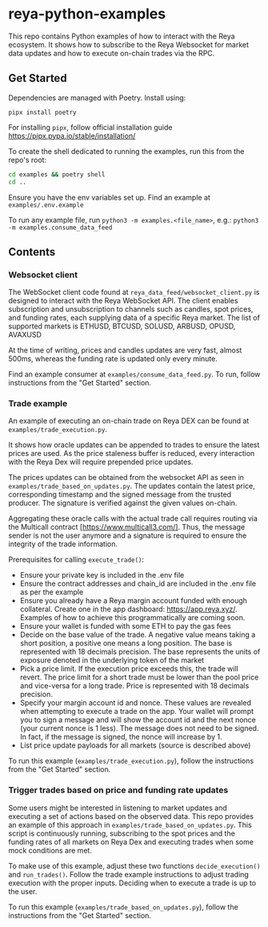 # reya-python-examples
This repo contains Python examples of how to interact with the Reya ecosystem. It shows how to subscribe to the Reya Websocket for market data updates and how to execute on-chain trades via the RPC.

## Get Started

Dependencies are managed with Poetry. Install using: 

```pipx install poetry```


For installing `pipx`, follow official installation guide https://pipx.pypa.io/stable/installation/

To create the shell dedicated to running the examples, run this from the repo's root:
```bash
cd examples && poetry shell
cd ..
```

Ensure you have the env variables set up. Find an example at `examples/.env.example`

To run any example file, run `python3 -m examples.<file_name>`, e.g.:
```python3 -m examples.consume_data_feed```

## Contents
### Websocket client
The WebSocket client code found at `reya_data_feed/websocket_client.py` is designed to interact with the Reya WebSocket API. The client enables subscription and unsubscription to channels such as candles, spot prices, and funding rates, each supplying data of a specific Reya market. The list of supported markets is ETHUSD, BTCUSD, SOLUSD, ARBUSD, OPUSD, AVAXUSD

At the time of writing, prices and candles updates are very fast, almost 500ms, whereas the funding rate is updated only every minute.

Find an example consumer at `examples/consume_data_feed.py`. To run, follow instructions from the "Get Started" section.

### Trade example
An example of executing an on-chain trade on Reya DEX can be found at `examples/trade_execution.py`.

It shows how oracle updates can be appended to trades to ensure the latest prices are used. As the price staleness buffer is reduced, every interaction with the Reya Dex will require prepended price updates. 

The prices updates can be obtained from the websocket API as seen in `examples/trade_based_on_updates.py`. The updates contain the latest price, corresponding timestamp and the signed message from the trusted producer. The signature is verified against the given values on-chain.

Aggregating these oracle calls with the actual trade call requires routing via the Multicall contract [https://www.multicall3.com/]. Thus, the message sender is not the user anymore and a signature is required to ensure the integrity of the trade information.

Prerequisites for calling `execute_trade()`:
- Ensure your private key is included in the .env file
- Ensure the contract addresses and chain_id are included in the .env file as per the example
- Ensure you already have a Reya margin account funded with enough collateral. Create one in the app dashboard: https://app.reya.xyz/. Examples of how to achieve this programmatically are coming soon.
- Ensure your wallet is funded with some ETH to pay the gas fees
- Decide on the base value of the trade. A negative value means taking a short position, a positive one means a long position. The base is represented with 18 decimals precision. The base represents the units of exposure denoted in the underlying token of the market
- Pick a price limit. If the execution price exceeds this, the trade will revert. The price limit for a short trade must be lower than the pool price and vice-versa for a long trade. Price is represented with 18 decimals precision.
- Specify your margin account id and nonce. These values are revealed when attempting to execute a trade on the app. Your wallet will prompt you to sign a message and will show the account id and the next nonce (your current nonce is 1 less). The message does not need to be signed. In fact, if the message is signed, the nonce will increase by 1.
- List price update payloads for all markets (source is described above)

To run this example (`examples/trade_execution.py`), follow the instructions from the "Get Started" section.


### Trigger trades based on price and funding rate updates
Some users might be interested in listening to market updates and executing a set of actions based on the observed data. This repo provides an example of this approach in `examples/trade_based_on_updates.py`. This script is continuously running, subscribing to the spot prices and the funding rates of all markets on Reya Dex and executing trades when some mock conditions are met. 

To make use of this example, adjust these two functions `decide_execution()` and `run_trades()`.
Follow the trade example instructions to adjust trading execution with the proper inputs.
Deciding when to execute a trade is up to the user.

To run this example (`examples/trade_based_on_updates.py`), follow the instructions from the "Get Started" section.
